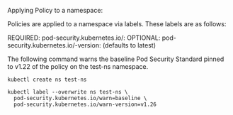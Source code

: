 Applying Policy to a namespace:

Policies are applied to a namespace via labels. These labels are as follows:

REQUIRED: pod-security.kubernetes.io/<MODE>: <LEVEL>
OPTIONAL: pod-security.kubernetes.io/<MODE>-version: <VERSION> (defaults to latest)
  
The following command warns the baseline Pod Security Standard pinned to v1.22 of the policy on the test-ns namespace.
  
```
kubectl create ns test-ns
```

```
kubectl label --overwrite ns test-ns \
  pod-security.kubernetes.io/warn=baseline \
  pod-security.kubernetes.io/warn-version=v1.26
```
